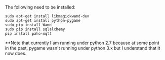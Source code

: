 The following need to be installed:

    sudo apt-get install libmagickwand-dev
    sudo apt-get install python-pygame
    sudo pip install Wand
    sudo pip install sqlalchemy
    pip install paho-mqtt
    
**Note that currently I am running under python 2.7 because at some point in the past, pygame wasn't running under python 3.x but I understand that it now does.
